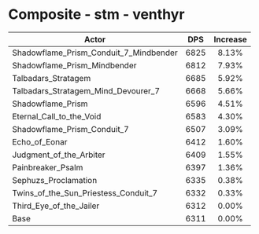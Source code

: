 # Composite - stm - venthyr
| Actor | DPS | Increase |
|---|:---:|:---:|
|Shadowflame_Prism_Conduit_7_Mindbender|6825|8.13%|
|Shadowflame_Prism_Mindbender|6812|7.93%|
|Talbadars_Stratagem|6685|5.92%|
|Talbadars_Stratagem_Mind_Devourer_7|6668|5.66%|
|Shadowflame_Prism|6596|4.51%|
|Eternal_Call_to_the_Void|6583|4.30%|
|Shadowflame_Prism_Conduit_7|6507|3.09%|
|Echo_of_Eonar|6412|1.60%|
|Judgment_of_the_Arbiter|6409|1.55%|
|Painbreaker_Psalm|6397|1.36%|
|Sephuzs_Proclamation|6335|0.38%|
|Twins_of_the_Sun_Priestess_Conduit_7|6332|0.33%|
|Third_Eye_of_the_Jailer|6312|0.00%|
|Base|6311|0.00%|
